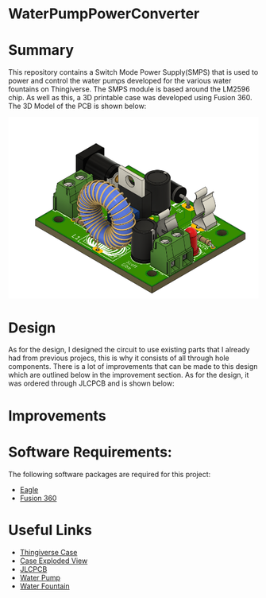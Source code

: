 # WaterPumpPowerConverter

# Summary
This repository contains a Switch Mode Power Supply(SMPS) that is used to power and control the water pumps developed for the various water fountains on Thingiverse. The SMPS module is based around the LM2596 chip. As well as this, a 3D printable case was developed using Fusion 360. The 3D Model of the PCB is shown below:

![3D Render](docs/3D%20PCB%20Model.png)

# Design
As for the design, I designed the circuit to use existing parts that I already had from previous projecs, this is why it consists of all through hole components. There is a lot of improvements that can be made to this design which are outlined below in the improvement section. As for the design, it was ordered through JLCPCB and is shown below:

# Improvements


# Software Requirements:

The following software packages are required for this project:
- [Eagle](https://www.autodesk.co.uk/products/eagle/overview?term=1-YEAR&tab=subscription)
- [Fusion 360](https://www.autodesk.com/products/fusion-360/overview?term=1-YEAR&tab=subscription)

# Useful Links
- [Thingiverse Case](https://www.thingiverse.com/thing:4596788)
- [Case Exploded View](https://www.youtube.com/watch?v=MiPNAOpEotw)
- [JLCPCB](https://jlcpcb.com/)
- [Water Pump](https://www.thingiverse.com/thing:4594864)
- [Water Fountain](https://www.thingiverse.com/thing:4594351)
